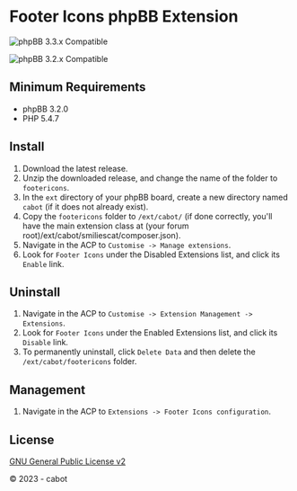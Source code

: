 # Footer Icons phpBB Extension

![phpBB 3.3.x Compatible](https://img.shields.io/badge/phpBB-3.3.x%20Compatible%20-blue.svg)

![phpBB 3.2.x Compatible](https://img.shields.io/badge/phpBB-3.2.x%20Compatible%20-blue.svg)

## Minimum Requirements
* phpBB 3.2.0
* PHP 5.4.7

## Install
1. Download the latest release.
2. Unzip the downloaded release, and change the name of the folder to `footericons`.
3. In the `ext` directory of your phpBB board, create a new directory named `cabot` (if it does not already exist).
4. Copy the `footericons` folder to `/ext/cabot/` (if done correctly, you'll have the main extension class at (your forum root)/ext/cabot/smiliescat/composer.json).
5. Navigate in the ACP to `Customise -> Manage extensions`.
6. Look for `Footer Icons` under the Disabled Extensions list, and click its `Enable` link.

## Uninstall
1. Navigate in the ACP to `Customise -> Extension Management -> Extensions`.
2. Look for `Footer Icons` under the Enabled Extensions list, and click its `Disable` link.
3. To permanently uninstall, click `Delete Data` and then delete the `/ext/cabot/footericons` folder.

## Management
1. Navigate in the ACP to `Extensions -> Footer Icons configuration`.

## License
[GNU General Public License v2](http://opensource.org/licenses/GPL-2.0)

© 2023 - cabot
